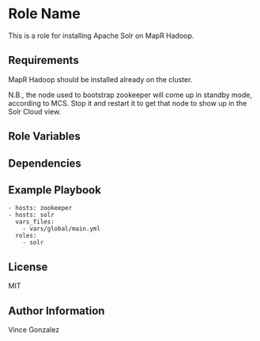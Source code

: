 Role Name
=========

This is a role for installing Apache Solr on MapR Hadoop.

Requirements
------------

MapR Hadoop should be installed already on the cluster. 

N.B., the node used to bootstrap zookeeper will come up in standby mode, according to MCS. Stop it and restart it to get that node to show up in the Solr Cloud view.

Role Variables
--------------

Dependencies
------------


Example Playbook
----------------

```
- hosts: zookeeper
- hosts: solr
  vars_files:
    - vars/global/main.yml
  roles:
    - solr
```


License
-------

MIT

Author Information
------------------

Vince Gonzalez
